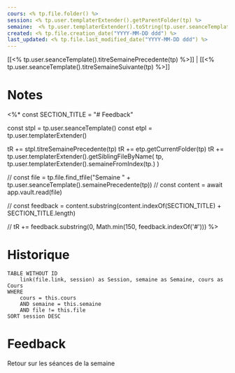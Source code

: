 ```yaml
---
cours: <% tp.file.folder() %>
session: <% tp.user.templaterExtender().getParentFolder(tp) %>
semaine:  <% tp.user.templaterExtender().toString(tp.user.seanceTemplate().semaineCourante(tp)) %>
created: <% tp.file.creation_date("YYYY-MM-DD ddd") %>
last_updated: <% tp.file.last_modified_date("YYYY-MM-DD ddd") %>
---
```

[[<% tp.user.seanceTemplate().titreSemainePrecedente(tp) %>]] | [[<% tp.user.seanceTemplate().titreSemaineSuivante(tp) %>]]

# Notes
<%*
const SECTION_TITLE = "# Feedback"

const stpl = tp.user.seanceTemplate()
const etpl = tp.user.templaterExtender()

tR += stpl.titreSemainePrecedente(tp)
tR += etp.getCurrentFolder(tp)
tR += tp.user.templaterExtender().getSiblingFileByName(
	tp,
	tp.user.templaterExtender().semaineFromIndex(tp.)
)

// const file = tp.file.find_tfile("Semaine " + tp.user.seanceTemplate().semainePrecedente(tp))
// const content = await app.vault.read(file)

// const feedback = content.substring(content.indexOf(SECTION_TITLE) + SECTION_TITLE.length)

// tR += feedback.substring(0, Math.min(150, feedback.indexOf('#')))
%>
# Historique
```dataview
TABLE WITHOUT ID
    link(file.link, session) as Session, semaine as Semaine, cours as Cours
WHERE 
	cours = this.cours
	AND semaine = this.semaine
	AND file != this.file
SORT session DESC
```

# Feedback
Retour sur les séances de la semaine